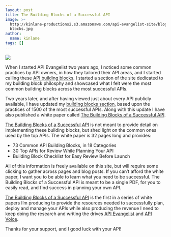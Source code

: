 ```yaml
---
layout: post
title: The Building Blocks of a Successful API
image: >-
  http://kinlane-productions2.s3.amazonaws.com/api-evangelist-site/blog/building
  blocks.jpg
author:
  name: kinlane
tags: []
---
```

[![](http://kinlane-productions2.s3.amazonaws.com/api-evangelist/building%20blocks.jpg)](https://tinypay.me/~DRCho6h/the-building-blocks-of-a-successful-api-by-kin-lane)

When I started API Evangelist two years ago, I noticed some common practices by API owners, in how they tailored their API areas, and I started calling these [API building blocks](/buildingblocks/ "API Building Blocks"). I started a section of the site dedicated to my building block philosphy and showcased what I felt were the most common building blocks across the most successful APIs.

Two years later, and after having viewed just about every API publicly available, I have updated my [building blocks section](/buildingblocks/ "building blocks section"), based upon the practices of 1500 of the most successful APIs. Along with this update I have also published a white paper called [The Building Blocks of a Successful API](/the_building_blocks_of_a_successful_api.php "The Building Blocks of a Successful API").

[The Building Blocks of a Successful API](/the_building_blocks_of_a_successful_api.php "The Building Blocks of a Successful API") is not meant to provide detail on implementing these building blocks, but shed light on the common ones used by the top APIs. The white paper is 32 pages long and provides:

*   73 Common API Building Blocks, in 18 Categories
*   30 Top APIs for Review While Planning Your API
*   Building Block Checklist for Easy Review Before Launch

All of this information is freely available on this site, but will require some clicking to gather across pages and blog posts. If you can’t afford the white paper, I want you to be able to learn what you need to be successful. The Building Blocks of a Successful API is meant to be a single PDF, for you to easily read, and find success in planning your own API.

[The Building Blocks of a Successful API](https://tinypay.me/~DRCho6h/the-building-blocks-of-a-successful-api-by-kin-lane "The Building Blocks of a Successful API") is the first in a series of white papers I’m producing to provide the resources needed to successfully plan, deploy and manage your APIs while also producing the revenue I need to keep doing the research and writing the drives [API Evangelist](http://apievangelist.com "API Evangelist") and [API Voice](http://apivoice.com "API Voice").

Thanks for your support, and I good luck with your API!